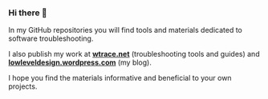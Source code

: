 ### Hi there 👋

In my GitHub repositories you will find tools and materials dedicated to software troubleshooting.

I also publish my work at **[wtrace.net](https://wtrace.net)** (troubleshooting tools and guides) and **[lowleveldesign.wordpress.com](https://lowleveldesign.wordpress.com)** (my blog).

I hope you find the materials informative and beneficial to your own projects.
